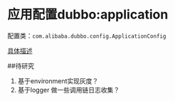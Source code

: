 # 应用配置dubbo:application
配置类：`com.alibaba.dubbo.config.ApplicationConfig`

[具体描述](http://dubbo.io/User+Guide-zh.htm#UserGuide-zh-%253Cdubbo%253Aapplication%252F%253E)

##待研究
1. 基于environment实现灰度？
2. 基于logger 做一些调用链日志收集？
